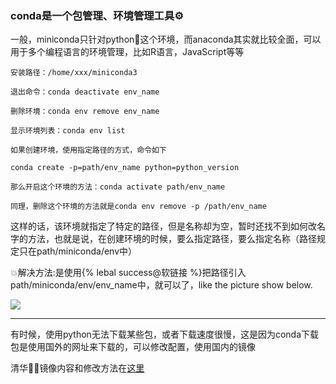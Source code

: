 ### conda是一个包管理、环境管理工具:gear:

一般，miniconda只针对python:snake:这个环境，而anaconda其实就比较全面，可以用于多个编程语言的环境管理，比如R语言，JavaScript等等

<!--more-->

```
安装路径：/home/xxx/miniconda3

退出命令：conda deactivate env_name

删除环境：conda env remove env_name

显示环境列表：conda env list

如果创建环境，使用指定路径的方式，命令如下

conda create -p=path/env_name python=python_version

那么开启这个环境的方法：conda activate path/env_name

同理，删除这个环境的方法就是conda env remove -p /path/env_name
```

这样的话，该环境就指定了特定的路径，但是名称却为空，暂时还找不到如何改名字的方法，也就是说，在创建环境的时候，要么指定路径，要么指定名称（路径规定只在path/miniconda/env中）

:boom:解决方法:是使用{% lebal success@软链接 %}把路径引入path/miniconda/env/env_name中，就可以了，like the picture show below.

![](C:\Users\llj\AppData\Roaming\Typora\typora-user-images\image-20200316111210232.png)

<hr>

有时候，使用python无法下载某些包，或者下载速度很慢，这是因为conda下载包是使用国外的网址来下载的，可以修改配置，使用国内的镜像

清华:man_student:镜像内容和修改方法在[这里](https://mirrors.tuna.tsinghua.edu.cn/help/anaconda/)

